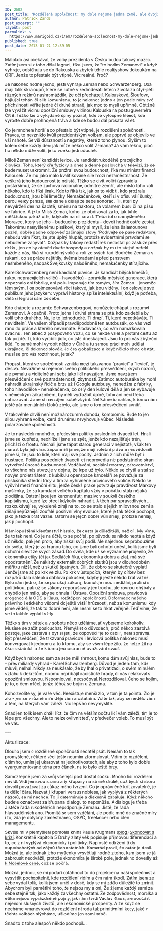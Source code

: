 ```yaml
---
ID: 2602
post_title: 'Rozdělená společnost: my dole nejsme jedna země, ale dvojí lidé&#8230;'
author: Patrick Zandl
post_excerpt: ""
layout: post
permalink: >
  https://www.marigold.cz/item/rozdelena-spolecnost-my-dole-nejsme-jedna-zeme-ale-dvoji-lide
published: true
post_date: 2013-01-24 12:39:05
---
```

<p>Málokdo asi očekával, že volby prezidenta v Česku budou takový mazec. Zatím jsem si z toho dělal legraci, říkal jsem, že "to hodím Zemanovi" a když vyhraje, odstěhuju se do Rakouska a zbytek téhle realityshow dokoukám na ORF. Jenže to přestalo být vtipné. Víc reálné. Proč?</p>
<p>Je nakonec hodně jedno, jestli vyhraje Zeman nebo Schwarzenberg. Oba mají tolik škraloupů, které se nutně v sedmdesáti letech života za čtyř-pěti různých režimů nashromáždilo, že oči přecházejí. Kalouskové, Šloufové, hajlující tcháni či slib komunismu, to je nakonec jedno a jen podle míry své příchylnosti věříte jedné či druhé straně, jak moc to myslí upřímně. Obtížně lze vyvážit vidinu opoziční smlouvy vidinou Kalouska na postu guvernéra ČNB. Těžko lze z vykydané špíny poznat, kde se vyloupne klenot, kde vyroste dobře prohnojená tráva a kde se budou dál prasata válet.</p>
<p>Co je mnohem horší a co přestalo být vtipné, je rozdělení společnosti. Pravda, to nevzniklo kvůli prezidentským volbám, ale poprvé se objevilo ve vší nahotě. Se vší důrazností a negativy, které z toho plynou. Slyším to kolem sebe každý den: jak může někdo volit Zemana? Já vám řeknu, proč ho někdo může volit, je to vcelku jednoduché.</p>
<p>Miloš Zeman není kandidát levice. Je kandidát rukodělně pracujícího člověka. Toho, který dře fyzicky a dnes a denně poslouchá v televizi, že se bude muset uskromnit. Že prožral svou budoucnost, říká mu ministr financí Kalousek. Že mu jako málo kvalifikované síle hrozí nezaměstnanost. Že veškerá jeho budoucnost je nejistá. Těžko se divit voliči (zpravidla postaršímu), že se zachová racionálně, odmítne zemřít, ale místo toho volí někoho, kdo to říká jinak. Kdo to říká tak, jak on to vidí: ti, kdo prožralu budoucnost, jsou bílé límečky. Nemakačenkové, kteří si v ofisu válí šunky, berou velký peníze, šulí daně a dělají ze sebe honoraci. Ti, kteří by nevydrželi den na šachtě, směnu na traktoru, za volantem busu či na pásu ve fabrice. A je to Miloš Zeman, koho lze obdivovat za to, jak tuhle měšťáckou pakáž utře, kdykoliv na ni narazí. Třeba toho namyšleného Moravce, který se jeho - budoucího prezidenta - dovolí hodně ostře zeptat. Takovému namyšlenému pisálkovi, který si myslí, že lejna šalamounova pozřel, dobře padne odpověď začínající slovy "Podívejte se pane redaktore, nebudu vám říkat, že jste úplný hlupák, protože evidentními pravdami se nebudeme zabývat". Cožpak by takový redaktůrek nedostal po zásluze přes držku, jen co by otevřel dveře hospody a cožpak by mu to stejně neřekl každý z nás, říká si rukodělný volič a volí ze svých řad. Bodrého Zemana s rukami, co se práce neštítily, dvěma bradami a před panstvem neshrbeného, naopak Švejkovsky naladěného, nemakačenky utírajícího.</p>
<p>Karel Schwarzenberg není kandidát pravice. Je kandidát bílých límečků, rukou nepracujících voličů - hlavodělců - zpravidla městské generace, která nepoznala ani fabriky, ani pole. Imponuje tím samým, čím Zeman - jenomže těm svým. I on pojmenovává věci takové, jak jsou viděny. I on oslovuje své publikum jeho jazykem: vypráví historky spíše intelektuální, když je potřeba, dělá si legraci sám ze sebe.</p>
<p>Kdo chápete a rozumíte Schwarzenbergovi, nemůžete chápat a rozumět Zemanovi. A opačně. Proto jedna i druhá strana se ptá, kdo za debila by volil toho druhého. Nu, je to jednoduché. Ti druzí. Ti, které nepotkáváte. Ti neviditelní. Ve vašem případě pravděpodobně ten autobusák, co vás vezl ráno do práce a kterého nevnímáte. Prodavačka, co vám namarkovala svačinu. Ten blbec z posypového vozu, co se někde válel a protáhl cestu až tak pozdě. Ti, kdo vyrobili jídlo, co jste dneska jedl. Jsou to pro vás zbyteční lidé. To samé mohl vyrobit někdo v Číně a tu samou práci mohl udělat ukrajinec, či dokonce slovák. Je éra globalizace a když někdo chce obstát, musí se pro vás roztrhnout, je tak?</p>
<p>Propast, která ve společnosti vznikla mezi takzvanou "pravicí" a "levicí", je děsivá. Nevážíme si nejenom svého politického přesvědčení, svých názorů, ale pomalu a viditelně ani sebe jako lidí navzájem. Jsme navzájem přesvědčeni o své postradatelnosti, zbytnosti. Zatímco autobusáka by mohl nahradit ukrajinský řidič a brzy už i Google autobusy, menedžra z fabriky, toho hlavodělce - nemakačenka, co celý den kulové dělá a jen se vybavuje s německým zákazníkem, by měli vydlažbit úplně, toho ani není třeba nahrazovat. Jsme si navzájem sobě zbytní. Neříkáme to nahlas, k tomu nám ještě pár mentálních bloků zbylo, ale jsme o tom přesvědčeni uvnitř.</p>
<p>V takovéhle chvíli není možná rozumná dohoda, kompromis. Bude to jen silou vyhraná volba, která druhému nevyhovuje vůbec. Následek polarizované společnosti.</p>
<p>Je to následek mnohého, především politiky posledních dvaceti let. Hnali jsme se kupředu, neohlíželi jsme se zpět, jenže kdo nezajišťuje trén, přichází o frontu. Nechali jsme tápat starou generaci v nejistotě, však ten marast byla její vina. Zapomněli jsme, že mají volební práva a neuvědomili jsme si, že jsou to lidé, kteří mají své pocity. Jedním z nich může být i frustrace. Politika posledních dvaceti let neprovedla nic podstatného stran vytvoření únosné budoucnosti. Vzdělávání, sociální reformy, zdravotnictví, to všechno nás utvrzuje v dojmu, že lépe už bylo. Někdo se chytil a stal se novým proletariátem, z kubikulu openspace kanceláří se považuje za příslušníka střední třídy a tím za vyhraněně pravicového voliče. Někdo se vyšvihl mezi finanční elitu, jenže česká praxe potvrzuje pravdivost Marxovy myšlenky, že za kumulací velkého kapitálu vždy v počátku stála nějaká zlodějina. Ostatní jsou jen kanonenfutr, mazivo v soukolí českého kapitalismu, které lze přeci kdykoliv nahradit. A těch pár spravedlivých … rozkoukávají se, vykuleně zírají na to, co se stalo s jejich milovanou zemí a dělají nejrůznější zoufalé positivní vlny evoluce, které je tak těžké pochopit, jako je těžké brát vážně. Ostatní se jejich dobré vůli smějí, protože nemají, jak ji pochopit.</p>
<p>Námi opuštěné křesťanství hlásalo, že cesta je důležitější, než cíl. My víme, že to tak není. Co je na účtě, to se počítá, po původu se nikdo neptá a když už někdo, pak jen proto, aby získal svůj podíl. Ale najednou se probouzíme do světa, který je za hranou toho, co jsme byli ochotni unést, kolik jsme byli ochotni slevit ze svých zásad. Do světa, kde už se významně projevilo, že ekonomika etiky (či jak Sedláček říká, ekonomika dobra a zla), má své opodstatnění. Že náklady externalit dobrých skutků jsou v dlouhodobém měřítku nižší, než u skutků špatných. Čili, že dobro se skutečně vyplatí. Jenže jsme až po krk ve zlu. Po krk v ústupcích, kterým by církev bez rozpaků dala nálepku dáblova pokušení, kdyby ji ještě někdo bral vážně. Bylo nám jedno, že se porušují zákony, kumuluje moc mediální, prolíná s politickou, pak už se zákony neporušovaly jen trochu, ale rovnou ohýbaly a chybělo jen málo, aby se ohnula i Ústava. Opoziční smlouva, pravicová arogance á la ODS a Klaus, rozštěpení společnosti. Deformace našeho právního i etického vědomí do ještě větší hrůznosti, než za komunismu, kdy jsme věděli, že tak to dobré není, ale nesmí se to říkat veřejně. Teď víme, že se to takhle vyplatí vždy.</p>
<p>Těžko s tím v pátek a v sobotu něco uděláme, ať vybereme kohokoliv. Musíme se začít poslouchat. Přemýšlet o důvodech, proč někdo zastává postoje, jaké zastává a být si jisti, že odpověď "je to debil", není správná. Být přesvědčení, že takzvaná pravicoví i levicová politika nakonec musí konvergovat k jednomu a to k tomu, aby se všem lépe žilo. že nelze žít na úkor ostatních a že k tomu jednostranné uvažování svádí.</p>
<p>Když bych nakonec sám za sebe měl shrnout, komu dám svůj hlas, bude to - přes miliardy výhrad - Karel Schwarzenberg. Důvod je jeden: tam, kde mluvil, nelhal. Nikdy se neukázalo, že by lhal o privatizaci, o svém minulém vztahu k dekretům, nikomu nepřibájil nacistické hrady, či nás nelakoval s opoziční smlouvou. Nepomlouval, neosočoval. Nerozděloval. Čeho se bojím, je to, o čem mlčel, jenže téhož se bojím u Zemana.</p>
<p>Koho zvolíte vy, je vaše věc. Neexistuje menší zlo, v tom je ta pointa. Zlo je zlo - jen se v různé míře děje vám a ostatním. Volte tak, aby se nedělo vám a těm, na kterých vám záleží. Nic lepšího nevymyslíte.</p>
<p>Snad jen tolik jsem chtěl říct, že čím na větším počtu lidí vám záleží, tím je to lépe pro všechny. Ale to nelze ovlivnit teď, v předvečer voleb. To musí být ve vás.</p>
<p>---</p>
<p>Aktualizace: </p>
<p>Dlouho jsem o rozdělené společnosti nechtěl psát. Nemám to tak promyšlené, některé věci ještě neumím zformulovat. Vidím to rozdělení, cítím ho, umím jej ukazovat na jednotlivostech, ale aby z toho bylo dobře vyargumentované téma pro článek, na to bylo ještě brzy.</p>
<p>Samozřejmě jsem za svůj včerejší post dostal čočku. Mnoho lidí rozdělení nevidí. Vidí jen svou stranu a ty křupany na straně druhé, což bych si skoro dovolil považovat za důkaz mého tvrzení. Co je oprávněně kritizovatelné, je ta dělící čára. Nazvat ji křupani versus noblesa, jak vyplývá z některých názorů, se mi nechce. To ji determinuje a diskusně zabaluje. Když někoho budete označovat za křupana, dialogu to nepomůže. A dialogu je třeba. Jistěže řada rukodělných nepodporuje Zemana. Jistě, že řada hlavoudělných ano. Promítá se sem vzdělání, ale podle mně do značné míry i to, zda je dotyčný zaměstnanec, OSVČ, freelancer nebo člen managementu.</p>
<p>Skvěle mi v přemýšlení pomohla kniha Paula Krugmana (<a href="http://krugman.blogs.nytimes.com">blog</a>) <a href="http://neoluxor.cz/odborne-knihy/skoncovat-s-krizi--181910/">Skoncovat s krizí</a>. Konkrétně kapitola 5 Druhý zlatý věk popisuje příjmovou diferenciaci a to, co z ní vyplývá ekonomicky i politicky. Naprosté odtržení třídy superbohatých od zájmů těch ostatních. Kamarád pravil, že autor je debil. Možná je, ale jednak jeho myšlenky vysvětlují hodně z toho, kam jsem se já zabrousit neodvážil, protože ekonomika je široké pole, jednak ho dovedly až <a href="http://cs.wikipedia.org/wiki/Paul_Krugman">k Nobelově ceně</a>, což se počítá.</p>
<p>Možná, jednou, se mi podaří dotáhnout to do projekce na naši společnost a vysvětlit pochopitelně, kde rozdělení vidím a čím nám škodí. Zatím jsem ze sebe vydal tolik, kolik jsem uměl v době, kdy se mi zdálo důležité to zmínit. Abychom byli pamětlivi toho, že nejsou my a oni. Že žijeme každý sami za sebe stejně tak, jako každý za všechny ostatní. Že zodpovědnost, morálka a etika nejsou vyprázdněné pojmy, jak nám tvrdí Václav Klaus, ale součást nejenom slušných životů, ale i ekonomické prosperity. A že když se necháme vmanévrovat do rozdělení národa tak primitivními kecy, jaké v těchto volbách slýcháme, uškodíme jen sami sobě.</p>
<p>Snad to z toho alespoň někdo pochopil…</p>